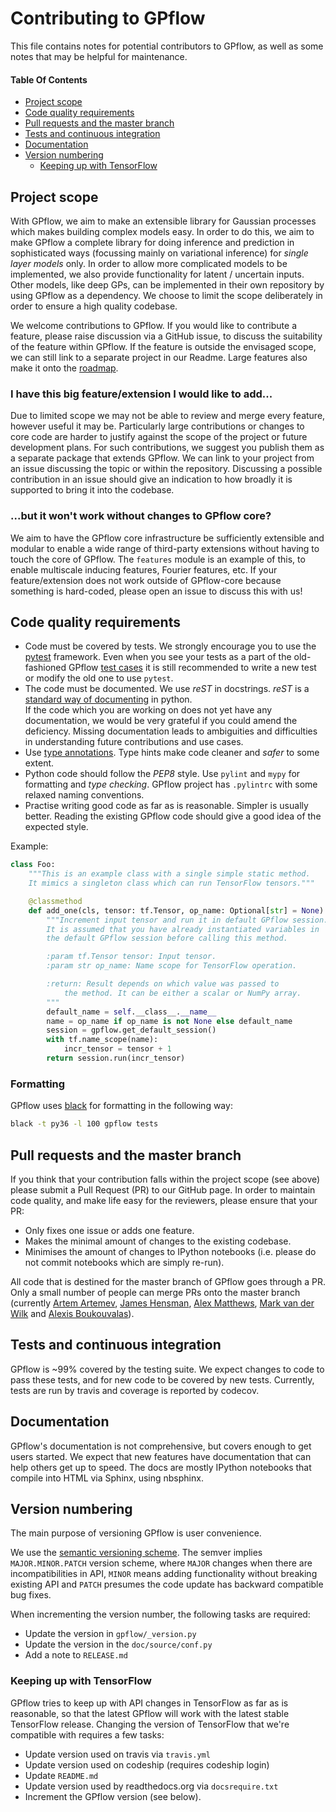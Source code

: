 # Contributing to GPflow

This file contains notes for potential contributors to GPflow, as well as some notes that may be helpful for maintenance.

#### Table Of Contents

* [Project scope](#project-scope)
* [Code quality requirements](#code-quality-requirements)
* [Pull requests and the master branch](#pull-requests-and-the-master-branch)
* [Tests and continuous integration](#tests-and-continuous-integration)
* [Documentation](#documentation)
* [Version numbering](#version-numbering)
    * [Keeping up with TensorFlow](#keeping-up-with-tensorflow)


## Project scope

With GPflow, we aim to make an extensible library for Gaussian processes which makes building complex models easy. In order to do this, we aim to make GPflow a complete library for doing inference and prediction in sophisticated ways (focussing mainly on variational inference) for *single layer models* only. In order to allow more complicated models to be implemented, we also provide functionality for latent / uncertain inputs. Other models, like deep GPs, can be implemented in their own repository by using GPflow as a dependency. We choose to limit the scope deliberately in order to ensure a high quality codebase.

We welcome contributions to GPflow. If you would like to contribute a feature, please raise discussion via a GitHub issue, to discuss the suitability of the feature within GPflow. If the feature is outside the envisaged scope, we can still link to a separate project in our Readme. Large features also make it onto the [roadmap](roadmap.md).

### I have this big feature/extension I would like to add...

Due to limited scope we may not be able to review and merge every feature, however useful it may be. Particularly large contributions or changes to core code are harder to justify against the scope of the project or future development plans. For such contributions, we suggest you publish them as a separate package that extends GPflow. We can link to your project from an issue discussing the topic or within the repository. Discussing a possible contribution in an issue should give an indication to how broadly it is supported to bring it into the codebase.

### ...but it won't work without changes to GPflow core?

We aim to have the GPflow core infrastructure be sufficiently extensible and modular to enable a wide range of third-party extensions without having to touch the core of GPflow. The `features` module is an example of this, to enable multiscale inducing features, Fourier features, etc. If your feature/extension does not work outside of GPflow-core because something is hard-coded, please open an issue to discuss this with us!

## Code quality requirements

- Code must be covered by tests. We strongly encourage you to use the [pytest](https://docs.pytest.org/) framework. Even when you see your tests as a part of the old-fashioned GPflow [test cases](https://docs.python.org/3/library/unittest.html) it is still recommended to write a new test or modify the old one to use `pytest`.
- The code must be documented. We use *reST* in docstrings. *reST* is a [standard way of documenting](http://docs.python-guide.org/en/latest/writing/documentation/) in python.\
If the code which you are working on does not yet have any documentation, we would be very grateful if you could amend the deficiency. Missing documentation leads to ambiguities and difficulties in understanding future contributions and use cases.
- Use [type annotations](https://docs.python.org/3/library/typing.html). Type hints make code cleaner and _safer_ to some extent.
- Python code should follow the *PEP8* style. Use `pylint` and `mypy` for formatting and _type checking_. GPflow project has `.pylintrc` with some relaxed naming conventions.
- Practise writing good code as far as is reasonable. Simpler is usually better. Reading the existing GPflow code should give a good idea of the expected style.

Example:

```python
class Foo:
    """This is an example class with a single simple static method.
    It mimics a singleton class which can run TensorFlow tensors."""

    @classmethod
    def add_one(cls, tensor: tf.Tensor, op_name: Optional[str] = None) -> Union[int, float, np.ndarray]:
        """Increment input tensor and run it in default GPflow session.
        It is assumed that you have already instantiated variables in 
        the default GPflow session before calling this method.

        :param tf.Tensor tensor: Input tensor.
        :param str op_name: Name scope for TensorFlow operation.

        :return: Result depends on which value was passed to
            the method. It can be either a scalar or NumPy array.
        """
        default_name = self.__class__.__name__
        name = op_name if op_name is not None else default_name
        session = gpflow.get_default_session()
        with tf.name_scope(name):
            incr_tensor = tensor + 1
        return session.run(incr_tensor)
```

### Formatting

GPflow uses [black](https://github.com/psf/black) for formatting in the following way:

```bash
black -t py36 -l 100 gpflow tests
```

## Pull requests and the master branch

If you think that your contribution falls within the project scope (see above) please submit a Pull Request (PR) to our GitHub page. In order to maintain code quality, and make life easy for the reviewers, please ensure that your PR:

- Only fixes one issue or adds one feature.
- Makes the minimal amount of changes to the existing codebase.
- Minimises the amount of changes to IPython notebooks (i.e. please do not commit notebooks which are simply re-run).

All code that is destined for the master branch of GPflow goes through a PR. Only a small number of people can merge PRs onto the master branch (currently [Artem Artemev](https://github.com/awav), [James Hensman](https://github.com/jameshensman), [Alex Matthews](https://github.com/alexggmatthews), [Mark van der Wilk](https://github.com/markvdw) and [Alexis Boukouvalas](https://github.com/alexisboukouvalas)).


## Tests and continuous integration

GPflow is ~99% covered by the testing suite. We expect changes to code to pass these tests, and for new code to be covered by new tests. Currently, tests are run by travis and coverage is reported by codecov.

## Documentation

GPflow's documentation is not comprehensive, but covers enough to get users started. We expect that new features have documentation that can help others get up to speed. The docs are mostly IPython notebooks that compile into HTML via Sphinx, using nbsphinx.

## Version numbering

The main purpose of versioning GPflow is user convenience.

We use the [semantic versioning scheme](https://semver.org/). The semver implies `MAJOR.MINOR.PATCH` version scheme, where `MAJOR` changes when there are incompatibilities in API, `MINOR` means adding functionality without breaking existing API and `PATCH` presumes the code update has backward compatible bug fixes.

When incrementing the version number, the following tasks are required:

- Update the version in `gpflow/_version.py`
- Update the version in the `doc/source/conf.py`
- Add a note to `RELEASE.md`

### Keeping up with TensorFlow

GPflow tries to keep up with API changes in TensorFlow as far as is reasonable, so that the latest GPflow will work with the latest stable TensorFlow release. Changing the version of TensorFlow that we're compatible with requires a few tasks:

- Update version used on travis via `travis.yml`
- Update version used on codeship (requires codeship login)
- Update `README.md`
- Update version used by readthedocs.org via `docsrequire.txt`
- Increment the GPflow version (see below).
